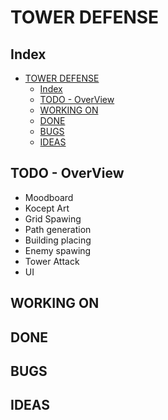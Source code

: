 #   TOWER DEFENSE

##  Index
- [TOWER DEFENSE](#tower-defense)
  - [Index](#index)
  - [TODO - OverView](#todo---overview)
  - [WORKING ON](#working-on)
  - [DONE](#done)
  - [BUGS](#bugs)
  - [IDEAS](#ideas)

##  TODO - OverView
-   Moodboard
-   Kocept Art
-   Grid Spawing
-   Path generation
-   Building placing
-   Enemy spawing
-   Tower Attack
-   UI

##  WORKING ON

##  DONE

##  BUGS

##  IDEAS
